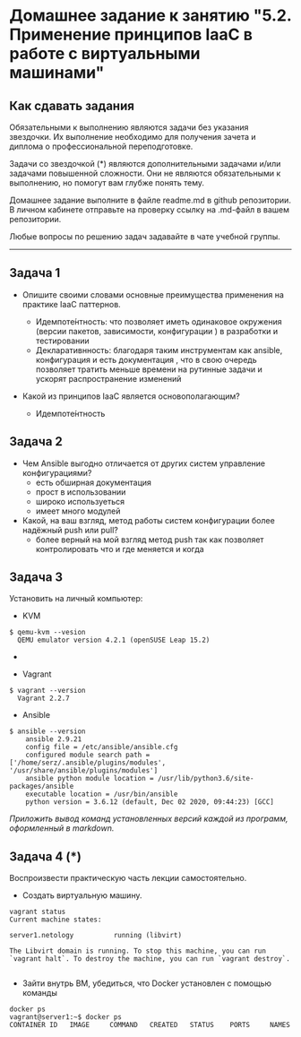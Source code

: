 
# Домашнее задание к занятию "5.2. Применение принципов IaaC в работе с виртуальными машинами"

## Как сдавать задания

Обязательными к выполнению являются задачи без указания звездочки. Их выполнение необходимо для получения зачета и диплома о профессиональной переподготовке.

Задачи со звездочкой (*) являются дополнительными задачами и/или задачами повышенной сложности. Они не являются обязательными к выполнению, но помогут вам глубже понять тему.

Домашнее задание выполните в файле readme.md в github репозитории. В личном кабинете отправьте на проверку ссылку на .md-файл в вашем репозитории.

Любые вопросы по решению задач задавайте в чате учебной группы.

---

## Задача 1

- Опишите своими словами основные преимущества применения на практике IaaC паттернов.
    
  - Идемпоте́нтность: что позволяет иметь одинаковое окружения (версии пакетов, зависимости, конфигурации ) в  разработки и тестировании
  - Декларативнность: благодаря таким инструментам как ansible, конфигурация и есть документация , что в свою очередь позволяет тратить меньше времени  на рутинные задачи и ускорят распространение изменений 
  
- Какой из принципов IaaC является основополагающим?
  -  Идемпоте́нтность

## Задача 2

- Чем Ansible выгодно отличается от других систем управление конфигурациями?
  - есть обширная документация 
  - прост в использовании
  - широко используеться  
  - имеет много модулей 
- Какой, на ваш взгляд, метод работы систем конфигурации более надёжный push или pull?
  -  более верный на мой взгляд метод push так как позволяет контролировать что и где меняется и когда


## Задача 3

Установить на личный компьютер:

- KVM
```shell
$ qemu-kvm --vesion
  QEMU emulator version 4.2.1 (openSUSE Leap 15.2)
```
  - 

- Vagrant
```shell
$ vagrant --version
  Vagrant 2.2.7
```
- Ansible
```shell
$ ansible --version
    ansible 2.9.21
    config file = /etc/ansible/ansible.cfg
    configured module search path = ['/home/serz/.ansible/plugins/modules', '/usr/share/ansible/plugins/modules']
    ansible python module location = /usr/lib/python3.6/site-packages/ansible
    executable location = /usr/bin/ansible
    python version = 3.6.12 (default, Dec 02 2020, 09:44:23) [GCC]
```
*Приложить вывод команд установленных версий каждой из программ, оформленный в markdown.*

## Задача 4 (*)

Воспроизвести практическую часть лекции самостоятельно.

- Создать виртуальную машину.
```
vagrant status 
Current machine states:

server1.netology          running (libvirt)

The Libvirt domain is running. To stop this machine, you can run
`vagrant halt`. To destroy the machine, you can run `vagrant destroy`.


```
- Зайти внутрь ВМ, убедиться, что Docker установлен с помощью команды
```
docker ps
vagrant@server1:~$ docker ps
CONTAINER ID   IMAGE     COMMAND   CREATED   STATUS    PORTS     NAMES

```
